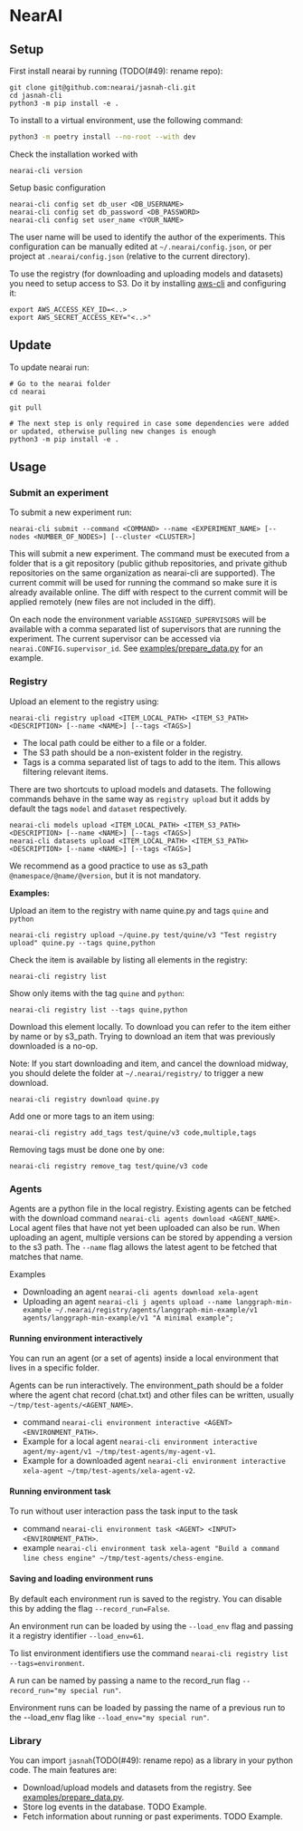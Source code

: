 # NearAI

## Setup

First install nearai by running (TODO(#49): rename repo):

```
git clone git@github.com:nearai/jasnah-cli.git
cd jasnah-cli
python3 -m pip install -e .
```

To install to a virtual environment, use the following command:

```bash
python3 -m poetry install --no-root --with dev
```

Check the installation worked with

```
nearai-cli version
```

Setup basic configuration

```
nearai-cli config set db_user <DB_USERNAME>
nearai-cli config set db_password <DB_PASSWORD>
nearai-cli config set user_name <YOUR_NAME>
```

The user name will be used to identify the author of the experiments.
This configuration can be manually edited at `~/.nearai/config.json`, or per project at `.nearai/config.json` (relative to the current directory).

To use the registry (for downloading and uploading models and datasets) you need to setup access to S3. Do it by installing [aws-cli](https://docs.aws.amazon.com/cli/latest/userguide/cli-chap-getting-started.html) and configuring it:

```
export AWS_ACCESS_KEY_ID=<..>
export AWS_SECRET_ACCESS_KEY="<..>"
```

## Update

To update nearai run:

```
# Go to the nearai folder
cd nearai

git pull

# The next step is only required in case some dependencies were added or updated, otherwise pulling new changes is enough
python3 -m pip install -e .
```

## Usage

### Submit an experiment

To submit a new experiment run:

```
nearai-cli submit --command <COMMAND> --name <EXPERIMENT_NAME> [--nodes <NUMBER_OF_NODES>] [--cluster <CLUSTER>]
```

This will submit a new experiment. The command must be executed from a folder that is a git repository (public github repositories, and private github repositories on the same organization as nearai-cli are supported).
The current commit will be used for running the command so make sure it is already available online. The diff with respect to the current commit will be applied remotely (new files are not included in the diff).

On each node the environment variable `ASSIGNED_SUPERVISORS` will be available with a comma separated list of supervisors that are running the experiment. The current supervisor can be accessed via `nearai.CONFIG.supervisor_id`. See [examples/prepare_data.py](examples/prepare_data.py) for an example.

### Registry

Upload an element to the registry using:

```
nearai-cli registry upload <ITEM_LOCAL_PATH> <ITEM_S3_PATH> <DESCRIPTION> [--name <NAME>] [--tags <TAGS>]
```

- The local path could be either to a file or a folder.
- The S3 path should be a non-existent folder in the registry.
- Tags is a comma separated list of tags to add to the item. This allows filtering relevant items.

There are two shortcuts to upload models and datasets. The following commands behave in the same way as `registry upload` but it adds by default the tags `model` and `dataset` respectively.

```
nearai-cli models upload <ITEM_LOCAL_PATH> <ITEM_S3_PATH> <DESCRIPTION> [--name <NAME>] [--tags <TAGS>]
nearai-cli datasets upload <ITEM_LOCAL_PATH> <ITEM_S3_PATH> <DESCRIPTION> [--name <NAME>] [--tags <TAGS>]
```

We recommend as a good practice to use as s3_path `@namespace/@name/@version`, but it is not mandatory.

**Examples:**

Upload an item to the registry with name quine.py and tags `quine` and `python`

```
nearai-cli registry upload ~/quine.py test/quine/v3 "Test registry upload" quine.py --tags quine,python
```

Check the item is available by listing all elements in the registry:

```
nearai-cli registry list
```

Show only items with the tag `quine` and `python`:

```
nearai-cli registry list --tags quine,python
```

Download this element locally. To download you can refer to the item either by name or by s3_path. Trying to download an item that was previously downloaded is a no-op.

Note: If you start downloading and item, and cancel the download midway, you should delete the folder at `~/.nearai/registry/` to trigger a new download.

```
nearai-cli registry download quine.py
```

Add one or more tags to an item using:

```
nearai-cli registry add_tags test/quine/v3 code,multiple,tags
```

Removing tags must be done one by one:

```
nearai-cli registry remove_tag test/quine/v3 code
```

### Agents
Agents are a python file in the local registry. Existing agents can be fetched with the download command `nearai-cli agents download <AGENT_NAME>`.
Local agent files that have not yet been uploaded can also be run.
When uploading an agent, multiple versions can be stored by appending a version to the s3 path. The `--name` flag allows the latest agent to be fetched that matches that name.

Examples
 * Downloading an agent `nearai-cli agents download xela-agent`
 * Uploading an agent `nearai-cli j agents upload --name langgraph-min-example ~/.nearai/registry/agents/langgraph-min-example/v1 agents/langgraph-min-example/v1 "A minimal example";`

#### Running environment interactively

You can run an agent (or a set of agents) inside a local environment that lives in a specific folder.

Agents can be run interactively. The environment_path should be a folder where the agent chat record (chat.txt) and other files can be written, usually `~/tmp/test-agents/<AGENT_NAME>`.
 * command `nearai-cli environment interactive <AGENT> <ENVIRONMENT_PATH>`.
 * Example for a local agent `nearai-cli environment interactive agent/my-agent/v1 ~/tmp/test-agents/my-agent-v1`.
 * Example for a downloaded agent `nearai-cli environment interactive xela-agent ~/tmp/test-agents/xela-agent-v2`.

#### Running environment task
To run without user interaction pass the task input to the task
 * command `nearai-cli environment task <AGENT> <INPUT> <ENVIRONMENT_PATH>`.
 * example `nearai-cli environment task xela-agent "Build a command line chess engine" ~/tmp/test-agents/chess-engine`.

#### Saving and loading environment runs
By default each environment run is saved to the registry. You can disable this by adding the flag `--record_run=False`.

An environment run can be loaded by using the `--load_env` flag and passing it a registry identifier `--load_env=61`.

To list environment identifiers use the command `nearai-cli registry list --tags=environment`.

A run can be named by passing a name to the record_run flag `--record_run="my special run"`.

Environment runs can be loaded by passing the name of a previous run to  the --load_env flag like `--load_env="my special run"`.

### Library

You can import `jasnah`(TODO(#49): rename repo) as a library in your python code. The main features are:

- Download/upload models and datasets from the registry. See [examples/prepare_data.py](examples/prepare_data.py).
- Store log events in the database. TODO Example.
- Fetch information about running or past experiments. TODO Example.
